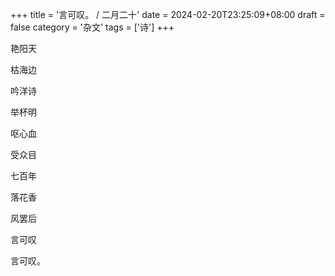 +++
title = '言可叹。 / 二月二十'
date = 2024-02-20T23:25:09+08:00
draft = false
category = '杂文'
tags = ['诗']
+++

艳阳天

​枯海边

​吟洋诗

​举杯明

​呕心血

​受众目

​七百年

​落花香

​风罢后

​言可叹

​言可叹。